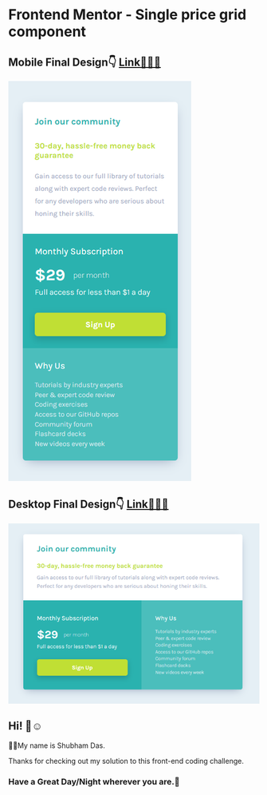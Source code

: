 # Frontend Mentor - Single price grid component

## Mobile Final Design👇 [Link👨‍💻🔗](https://shubham-price-component.netlify.app/)
![Mobile Final Design](./design/mobile-final.png)
## Desktop Final Design👇 [Link👨‍💻🔗](https://shubham-price-component.netlify.app/)
![Desktop Final Design](./design/desktop-final.png)

## Hi! 👋☺️

🧑‍💻My name is Shubham Das.

Thanks for checking out my solution to this front-end coding challenge.

### Have a Great Day/Night wherever you are.🤗